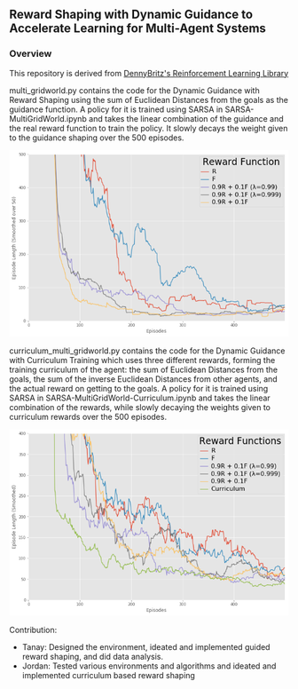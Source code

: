## Reward Shaping with Dynamic Guidance to Accelerate Learning for Multi-Agent Systems

### Overview

This repository is derived from [DennyBritz's Reinforcement Learning Library](https://github.com/dennybritz/reinforcement-learning)

multi_gridworld.py contains the code for the Dynamic Guidance with Reward Shaping using the sum of Euclidean Distances from the goals as the guidance function. A policy for it is trained using SARSA in SARSA-MultiGridWorld.ipynb and takes the linear combination of the guidance and the real reward function to train the policy. It slowly decays the weight given to the guidance shaping over the 500 episodes. 

![With Reward Shaping on modified GridWorld](https://github.com/Tanay1998/Dynamic-Reward-Shaping/blob/master/plots/multi-without.png "With Reward Shaping on modified GridWorld")


curriculum_multi_gridworld.py contains the code for the Dynamic Guidance with Curriculum Training which uses three different rewards, forming the training curriculum of the agent: the sum of Euclidean Distances from the goals, the sum of the inverse Euclidean Distances from other agents, and the actual reward on getting to the goals. A policy for it is trained using SARSA in SARSA-MultiGridWorld-Curriculum.ipynb and takes the linear combination of the rewards, while slowly decaying the weights given to curriculum rewards over the 500 episodes. 

![With Curriculum Training](https://github.com/Tanay1998/Dynamic-Reward-Shaping/blob/master/plots/curriculum.png "With Curriculum Training")

Contribution: 
- Tanay: Designed the environment, ideated and implemented guided reward shaping, and did data analysis. 
- Jordan: Tested various environments and algorithms and ideated and implemented curriculum based reward shaping
